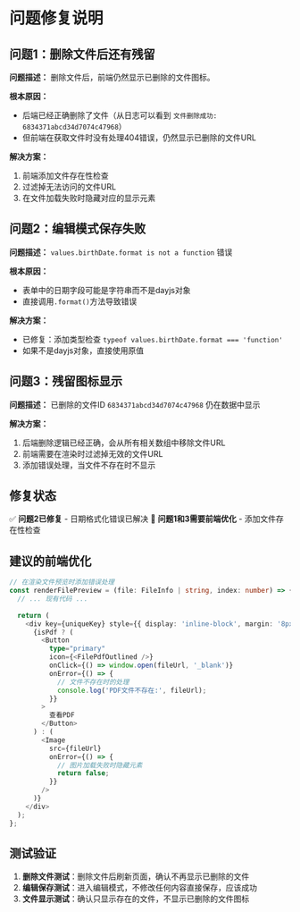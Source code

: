 # 问题修复说明

## 问题1：删除文件后还有残留

**问题描述：** 删除文件后，前端仍然显示已删除的文件图标。

**根本原因：** 
- 后端已经正确删除了文件（从日志可以看到 `文件删除成功: 6834371abcd34d7074c47968`）
- 但前端在获取文件时没有处理404错误，仍然显示已删除的文件URL

**解决方案：**
1. 前端添加文件存在性检查
2. 过滤掉无法访问的文件URL
3. 在文件加载失败时隐藏对应的显示元素

## 问题2：编辑模式保存失败

**问题描述：** `values.birthDate.format is not a function` 错误

**根本原因：** 
- 表单中的日期字段可能是字符串而不是dayjs对象
- 直接调用`.format()`方法导致错误

**解决方案：**
- 已修复：添加类型检查 `typeof values.birthDate.format === 'function'`
- 如果不是dayjs对象，直接使用原值

## 问题3：残留图标显示

**问题描述：** 已删除的文件ID `6834371abcd34d7074c47968` 仍在数据中显示

**解决方案：**
1. 后端删除逻辑已经正确，会从所有相关数组中移除文件URL
2. 前端需要在渲染时过滤掉无效的文件URL
3. 添加错误处理，当文件不存在时不显示

## 修复状态

✅ **问题2已修复** - 日期格式化错误已解决
🔄 **问题1和3需要前端优化** - 添加文件存在性检查

## 建议的前端优化

```typescript
// 在渲染文件预览时添加错误处理
const renderFilePreview = (file: FileInfo | string, index: number) => {
  // ... 现有代码 ...
  
  return (
    <div key={uniqueKey} style={{ display: 'inline-block', margin: '8px' }}>
      {isPdf ? (
        <Button
          type="primary"
          icon={<FilePdfOutlined />}
          onClick={() => window.open(fileUrl, '_blank')}
          onError={() => {
            // 文件不存在时的处理
            console.log('PDF文件不存在:', fileUrl);
          }}
        >
          查看PDF
        </Button>
      ) : (
        <Image
          src={fileUrl}
          onError={() => {
            // 图片加载失败时隐藏元素
            return false;
          }}
        />
      )}
    </div>
  );
};
```

## 测试验证

1. **删除文件测试**：删除文件后刷新页面，确认不再显示已删除的文件
2. **编辑保存测试**：进入编辑模式，不修改任何内容直接保存，应该成功
3. **文件显示测试**：确认只显示存在的文件，不显示已删除的文件图标 